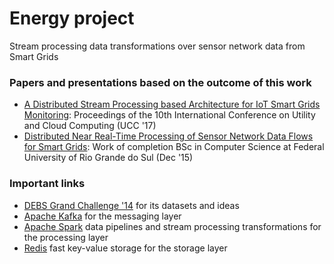# Energy project

Stream processing data transformations over sensor network data from Smart Grids

### Papers and presentations based on the outcome of this work
- [A Distributed Stream Processing based Architecture for IoT Smart Grids Monitoring](https://dl.acm.org/citation.cfm?id=3148105): Proceedings of the 10th International Conference on Utility and Cloud Computing (UCC '17)
- [Distributed Near Real-Time Processing of Sensor Network Data Flows for Smart Grids](http://www.lume.ufrgs.br/handle/10183/138253): Work of completion BSc in Computer Science at Federal University of Rio Grande do Sul (Dec '15)

### Important links
- [DEBS Grand Challenge '14](http://debs.org/debs-2014-smart-homes/) for its datasets and ideas
- [Apache Kafka](https://kafka.apache.org/) for the messaging layer
- [Apache Spark](https://spark.apache.org/) data pipelines and stream processing transformations for the processing layer
- [Redis](https://redis.io/) fast key-value storage for the storage layer
